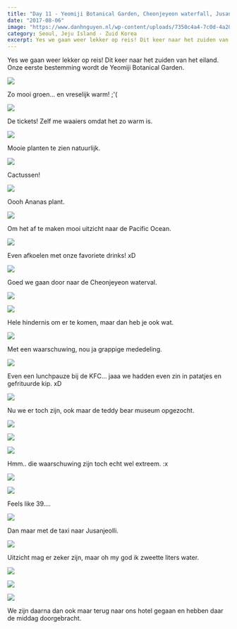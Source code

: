 ```yaml
---
title: "Day 11 - Yeomiji Botanical Garden, Cheonjeyeon waterfall, Jusangjeolli - Jeju Island"
date: "2017-08-06"
image: "https://www.danhnguyen.nl/wp-content/uploads/7350c4a4-7c0d-4a20-9907-6f538f2304b4-700x394.jpg"
category: Seoul, Jeju Island - Zuid Korea
excerpt: Yes we gaan weer lekker op reis! Dit keer naar het zuiden van het eiland. Onze eerste bestemming wordt de Yeomiji...
---
```


Yes we gaan weer lekker op reis! Dit keer naar het zuiden van het eiland. Onze eerste bestemming wordt de Yeomiji Botanical Garden.

![](/uploads/04a4c2a1-b1b8-4b54-b4c2-42e066460c31-700x394.jpg)

Zo mooi groen... en vreselijk warm! ;'(

![](/uploads/326b29ae-8a7a-4113-913f-606ab4b8b507-700x394.jpg)

De tickets! Zelf me waaiers omdat het zo warm is.

![](/uploads/3171a7f9-a001-4e1d-acba-915e2e12191f-700x394.jpg)

Mooie planten te zien natuurlijk.

![](/uploads/812be20e-7e2f-4119-953f-874b0a2a498f-700x394.jpg)

Cactussen!

![](/uploads/363b9b9a-8d74-48ee-8e92-448b11f32a52-700x394.jpg)

Oooh Ananas plant.

![](/uploads/dbbbbe46-a313-4288-a08e-d7f4d8de178c-700x394.jpg)

Om het af te maken mooi uitzicht naar de Pacific Ocean.

![](/uploads/e6477ccf-192e-4b36-be1a-c1a66f3a8024-700x394.jpg)

Even afkoelen met onze favoriete drinks! xD

![](/uploads/51b77001-ea36-4d11-91e1-ae1ffb15e829-700x394.jpg)

Goed we gaan door naar de Cheonjeyeon waterval.

![](/uploads/926b34cc-acf1-4d8f-91a1-83491ebd0997-700x394.jpg)

![](/uploads/9d62e60f-ef44-4bab-b8ac-db9034800f8a-700x394.jpg)

Hele hindernis om er te komen, maar dan heb je ook wat.

![](/uploads/9f82ccca-020a-4a0d-a828-a81cbaf99f85-700x394.jpg)

Met een waarschuwing, nou ja grappige mededeling.

![](/uploads/f2322411-7ecd-46bb-83f6-1b997d546d59-700x394.jpg)

Even een lunchpauze bij de KFC... jaaa we hadden even zin in patatjes en gefrituurde kip. xD

![](/uploads/37ba9383-629a-475e-bea9-25649cf0f903-700x394.jpg)

Nu we er toch zijn, ook maar de teddy bear museum opgezocht.

![](/uploads/a0500e78-d2d2-4144-a5e9-df6e0081f677-700x394.jpg)

![](/uploads/fce24236-0d55-4b01-a9cc-62ad9ad65b3c-700x394.jpg)

![](/uploads/86f3006b-78ca-4e2d-8b39-11b919721e99-700x394.jpg)

Hmm.. die waarschuwing zijn toch echt wel extreem. :x

![](/uploads/A8ED4028-5D24-4608-8AD7-5BFBCB13FBB1-700x354.jpg)

![](/uploads/E504D6ED-7178-42E0-830F-C616F09197EE-700x721.jpg)

Feels like 39....

![](/uploads/D4A742A2-A99A-46BB-8365-8E7A1A22F16D-700x484.jpg)

Dan maar met de taxi naar Jusanjeolli.

![](/uploads/4603e719-8f3e-4f3c-8471-1dd6486dce6b-700x394.jpg)

Uitzicht mag er zeker zijn, maar oh my god ik zweette liters water.

![](/uploads/f088be02-1660-4ec2-a92b-f7651bb456e0-700x394.jpg)

![](/uploads/3a7dafb1-b412-4ff0-b47c-1b66e119ee7f-700x394.jpg)

![](/uploads/a1a3e1e6-5a64-45af-94a8-b74656330147-700x394.jpg)

We zijn daarna dan ook maar terug naar ons hotel gegaan en hebben daar de middag doorgebracht.
